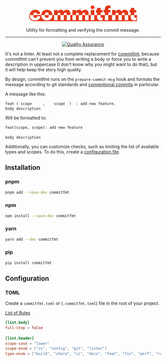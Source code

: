 <p align="center">
  <img width="350" src="./docs/assets/logo.svg" alt="commitfmt logo" />
  <br />
  <br />
  Utility for formatting and verifying the commit message.
</p>

---

<p align="center">
  <a href="https://github.com/mishamyrt/commitfmt/actions/workflows/qa.yaml">
    <img src="https://github.com/mishamyrt/commitfmt/actions/workflows/qa.yaml/badge.svg" alt="Quality Assurance" />
  </a>
</p>

It's not a linter. At least not a complete replacement for [commitlint](https://commitlint.js.org), because commitfmt can't prevent you from writing a body or force you to write a description in uppercase (I don't know why you might want to do that), but it will help keep the story high quality.

By design, commitfmt runs on the `prepare-commit-msg` hook and formats the message according to git standards and [conventional commits](https://www.conventionalcommits.org/en/v1.0.0/) in particular.

A message like this:

```
feat ( scope     ,    scope  )  : add new feature.
body description
```

Will be formatted to:

```
feat(scope, scope): add new feature

body description
```

Additionally, you can customize checks, such as limiting the list of available types and scopes. To do this, create a [configuration file](#configuration).

## Installation

### pnpm

```bash
pnpm add --save-dev commitfmt
```

### npm

```bash
npm install --save-dev commitfmt
```

### yarn

```bash
yarn add --dev commitfmt
```

### pip

```bash
pip install commitfmt
```

## Configuration

### TOML

Create a `commitfmt.toml` or (`.commitfmt.toml`) file in the root of your project.

[List of Rules](https://github.com/mishamyrt/commitfmt/tree/main/crates/commitfmt_linter/docs/rules.md)

```toml
[lint.body]
full-stop = false

[lint.header]
scope-case = "lower"
scope-enum = ["cc", "config", "git", "linter"]
type-enum = ["build", "chore", "ci", "docs", "feat", "fix", "perf", "refactor", "revert", "style", "test"]
```
